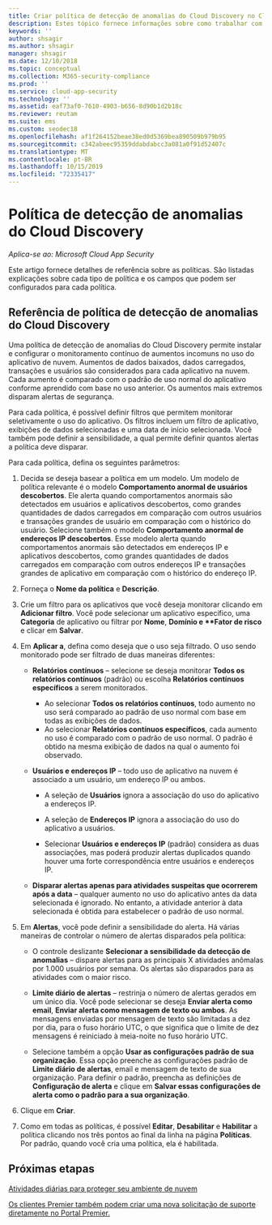 ```yaml
---
title: Criar política de detecção de anomalias do Cloud Discovery no Cloud App Security
description: Estes tópico fornece informações sobre como trabalhar com as políticas de detecção de anomalias do Cloud Discovery.
keywords: ''
author: shsagir
ms.author: shsagir
manager: shsagir
ms.date: 12/10/2018
ms.topic: conceptual
ms.collection: M365-security-compliance
ms.prod: ''
ms.service: cloud-app-security
ms.technology: ''
ms.assetid: eaf73af0-7610-4903-b656-8d90b1d2b18c
ms.reviewer: reutam
ms.suite: ems
ms.custom: seodec18
ms.openlocfilehash: af1f264152beae38ed0d5369bea890509b979b95
ms.sourcegitcommit: c342abeec95359ddabdabcc3a081a0f91d52407c
ms.translationtype: MT
ms.contentlocale: pt-BR
ms.lasthandoff: 10/15/2019
ms.locfileid: "72335417"
---
```

# <a name="cloud-discovery-anomaly-detection-policy"></a>Política de detecção de anomalias do Cloud Discovery

*Aplica-se ao: Microsoft Cloud App Security*

Este artigo fornece detalhes de referência sobre as políticas. São listadas explicações sobre cada tipo de política e os campos que podem ser configurados para cada política.  
  
## <a name="cloud-discovery-anomaly-detection-policy-reference"></a>Referência de política de detecção de anomalias do Cloud Discovery
  
Uma política de detecção de anomalias do Cloud Discovery permite instalar e configurar o monitoramento contínuo de aumentos incomuns no uso do aplicativo de nuvem. Aumentos de dados baixados, dados carregados, transações e usuários são considerados para cada aplicativo na nuvem. Cada aumento é comparado com o padrão de uso normal do aplicativo conforme aprendido com base no uso anterior. Os aumentos mais extremos disparam alertas de segurança.  
 
Para cada política, é possível definir filtros que permitem monitorar seletivamente o uso do aplicativo. Os filtros incluem um filtro de aplicativo, exibições de dados selecionadas e uma data de início selecionada. Você também pode definir a sensibilidade, a qual permite definir quantos alertas a política deve disparar.  

Para cada política, defina os seguintes parâmetros:

1. Decida se deseja basear a política em um modelo. Um modelo de política relevante é o modelo **Comportamento anormal de usuários descobertos**. Ele alerta quando comportamentos anormais são detectados em usuários e aplicativos descobertos, como grandes quantidades de dados carregados em comparação com outros usuários e transações grandes de usuário em comparação com o histórico do usuário. Selecione também o modelo **Comportamento anormal de endereços IP descobertos**. Esse modelo alerta quando comportamentos anormais são detectados em endereços IP e aplicativos descobertos, como grandes quantidades de dados carregados em comparação com outros endereços IP e transações grandes de aplicativo em comparação com o histórico do endereço IP. 
 
2. Forneça o **Nome da política** e **Descrição**.  

3. Crie um filtro para os aplicativos que você deseja monitorar clicando em <strong>Adicionar filtro</strong>. 
   Você pode selecionar um aplicativo específico, uma <strong>Categoria</strong> de aplicativo ou filtrar por <strong>Nome</strong>, <strong>Domínio e **Fator de risco</strong> e clicar em <strong>Salvar</strong>.

4. Em **Aplicar a**, defina como deseja que o uso seja filtrado. O uso sendo monitorado pode ser filtrado de duas maneiras diferentes:  
  
    - **Relatórios contínuos** – selecione se deseja monitorar **Todos os relatórios contínuos** (padrão) ou escolha **Relatórios contínuos específicos** a serem monitorados.  
  
        - Ao selecionar **Todos os relatórios contínuos**, todo aumento no uso será comparado ao padrão de uso normal com base em todas as exibições de dados.  
        - Ao selecionar **Relatórios contínuos específicos**, cada aumento no uso é comparado com o padrão de uso normal. O padrão é obtido na mesma exibição de dados na qual o aumento foi observado.  
  
    - **Usuários e endereços IP** – todo uso de aplicativo na nuvem é associado a um usuário, um endereço IP ou ambos.  
  
        - A seleção de **Usuários** ignora a associação do uso do aplicativo a endereços IP.  
  
        - A seleção de **Endereços IP** ignora a associação do uso do aplicativo a usuários.  
  
        - Selecionar **Usuários e endereços IP** (padrão) considera as duas associações, mas poderá produzir alertas duplicados quando houver uma forte correspondência entre usuários e endereços IP.

    - **Disparar alertas apenas para atividades suspeitas que ocorrerem após a data** – qualquer aumento no uso do aplicativo antes da data selecionada é ignorado. No entanto, a atividade anterior à data selecionada é obtida para estabelecer o padrão de uso normal.  
  
5. Em **Alertas**, você pode definir a sensibilidade do alerta. Há várias maneiras de controlar o número de alertas disparados pela política:  
  
    - O controle deslizante **Selecionar a sensibilidade da detecção de anomalias** – dispare alertas para as principais X atividades anômalas por 1.000 usuários por semana. Os alertas são disparados para as atividades com o maior risco.  
  
    - **Limite diário de alertas** – restrinja o número de alertas gerados em um único dia. Você pode selecionar se deseja **Enviar alerta como email**, **Enviar alerta como mensagem de texto ou ambos**. As mensagens enviadas por mensagem de texto são limitadas a dez por dia, para o fuso horário UTC, o que significa que o limite de dez mensagens é reiniciado à meia-noite no fuso horário UTC.

    - Selecione também a opção **Usar as configurações padrão de sua organização**. Essa opção preenche as configurações padrão de **Limite diário de alertas**, email e mensagem de texto de sua organização. Para definir o padrão, preencha as definições de **Configuração de alerta** e clique em **Salvar essas configurações de alerta como o padrão para a sua organização**.

6. Clique em **Criar**.

7. Como em todas as políticas, é possível **Editar**, **Desabilitar** e **Habilitar** a política clicando nos três pontos ao final da linha na página **Políticas**. Por padrão, quando você cria uma política, ela é habilitada.

## <a name="next-steps"></a>Próximas etapas  
[Atividades diárias para proteger seu ambiente de nuvem](daily-activities-to-protect-your-cloud-environment.md)   

[Os clientes Premier também podem criar uma nova solicitação de suporte diretamente no Portal Premier.](https://premier.microsoft.com/)  
  
  
